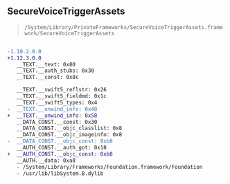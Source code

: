 ## SecureVoiceTriggerAssets

> `/System/Library/PrivateFrameworks/SecureVoiceTriggerAssets.framework/SecureVoiceTriggerAssets`

```diff

-1.10.2.0.0
+1.12.3.0.0
   __TEXT.__text: 0x80
   __TEXT.__auth_stubs: 0x30
   __TEXT.__const: 0x8c

   __TEXT.__swift5_reflstr: 0x26
   __TEXT.__swift5_fieldmd: 0x1c
   __TEXT.__swift5_types: 0x4
-  __TEXT.__unwind_info: 0x48
+  __TEXT.__unwind_info: 0x58
   __DATA_CONST.__const: 0x30
   __DATA_CONST.__objc_classlist: 0x8
   __DATA_CONST.__objc_imageinfo: 0x8
-  __DATA_CONST.__objc_const: 0xb8
   __AUTH_CONST.__auth_got: 0x18
+  __AUTH_CONST.__objc_const: 0xb8
   __AUTH.__data: 0xa8
   - /System/Library/Frameworks/Foundation.framework/Foundation
   - /usr/lib/libSystem.B.dylib

```
